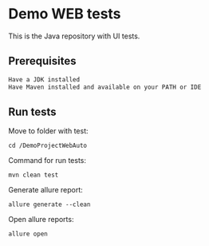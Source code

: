# Demo WEB tests

This is the Java repository with UI tests. 


## Prerequisites

```bash
Have a JDK installed
Have Maven installed and available on your PATH or IDE
```


## Run tests
Move to folder with test:
```
cd /DemoProjectWebAuto 
```

Command for run tests:
```
mvn clean test
```
Generate allure report:

```
allure generate --clean
```
Open allure reports:
```
allure open
```
